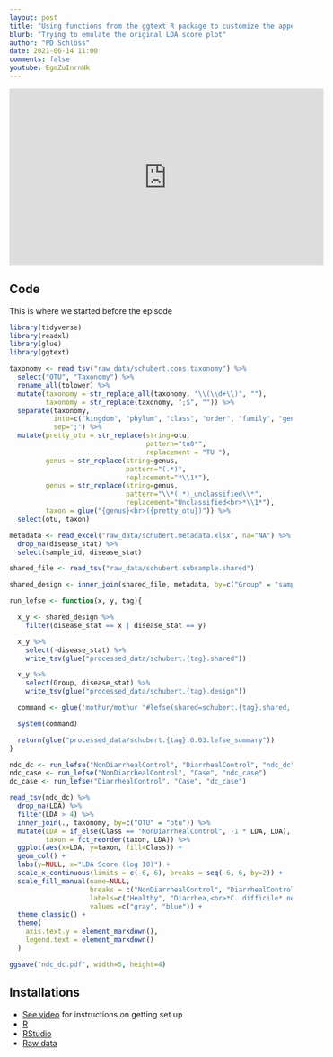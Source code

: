 ```yaml
---
layout: post
title: "Using functions from the ggtext R package to customize the appearance of text in figures (CC115)"
blurb: "Trying to emulate the original LDA score plot"
author: "PD Schloss"
date: 2021-06-14 11:00
comments: false
youtube: EgmZuInrnNk
---
```


<iframe style="margin: 0 auto;display:block;" width="560" height="315" src="https://www.youtube.com/embed/{{ page.youtube }}" frameborder="0" allow="accelerometer; autoplay; encrypted-media; gyroscope; picture-in-picture" allowfullscreen></iframe>


## Code

This is where we started before the episode

```R
library(tidyverse)
library(readxl)
library(glue)
library(ggtext)

taxonomy <- read_tsv("raw_data/schubert.cons.taxonomy") %>%
  select("OTU", "Taxonomy") %>%
  rename_all(tolower) %>%
  mutate(taxonomy = str_replace_all(taxonomy, "\\(\\d+\\)", ""),
         taxonomy = str_replace(taxonomy, ";$", "")) %>%
  separate(taxonomy,
           into=c("kingdom", "phylum", "class", "order", "family", "genus"),
           sep=";") %>%
  mutate(pretty_otu = str_replace(string=otu,
                                  pattern="tu0*",
                                  replacement = "TU "),
         genus = str_replace(string=genus,
                             pattern="(.*)",
                             replacement="*\\1*"),
         genus = str_replace(string=genus,
                             pattern="\\*(.*)_unclassified\\*",
                             replacement="Unclassified<br>*\\1*"),
         taxon = glue("{genus}<br>({pretty_otu})")) %>%
  select(otu, taxon)

metadata <- read_excel("raw_data/schubert.metadata.xlsx", na="NA") %>%
  drop_na(disease_stat) %>%
  select(sample_id, disease_stat)

shared_file <- read_tsv("raw_data/schubert.subsample.shared")

shared_design <- inner_join(shared_file, metadata, by=c("Group" = "sample_id"))

run_lefse <- function(x, y, tag){

  x_y <- shared_design %>%
    filter(disease_stat == x | disease_stat == y)

  x_y %>%
    select(-disease_stat) %>%
    write_tsv(glue("processed_data/schubert.{tag}.shared"))

  x_y %>%
    select(Group, disease_stat) %>%
    write_tsv(glue("processed_data/schubert.{tag}.design"))

  command <- glue('mothur/mothur "#lefse(shared=schubert.{tag}.shared, design=schubert.{tag}.design, inputdir=processed_data)"')

  system(command)

  return(glue("processed_data/schubert.{tag}.0.03.lefse_summary"))
}

ndc_dc <- run_lefse("NonDiarrhealControl", "DiarrhealControl", "ndc_dc")
ndc_case <- run_lefse("NonDiarrhealControl", "Case", "ndc_case")
dc_case <- run_lefse("DiarrhealControl", "Case", "dc_case")

read_tsv(ndc_dc) %>%
  drop_na(LDA) %>%
  filter(LDA > 4) %>%
  inner_join(., taxonomy, by=c("OTU" = "otu")) %>%
  mutate(LDA = if_else(Class == "NonDiarrhealControl", -1 * LDA, LDA),
         taxon = fct_reorder(taxon, LDA)) %>%
  ggplot(aes(x=LDA, y=taxon, fill=Class)) +
  geom_col() +
  labs(y=NULL, x="LDA Score (log 10)") +
  scale_x_continuous(limits = c(-6, 6), breaks = seq(-6, 6, by=2)) +
  scale_fill_manual(name=NULL,
                    breaks = c("NonDiarrhealControl", "DiarrhealControl"),
                    labels=c("Healthy", "Diarrhea,<br>*C. difficile* negative"),
                    values =c("gray", "blue")) +
  theme_classic() +
  theme(
    axis.text.y = element_markdown(),
    legend.text = element_markdown()
  )

ggsave("ndc_dc.pdf", width=5, height=4)
```


## Installations

* [See video](https://www.youtube.com/watch?v=D6CunpqF04E) for instructions on getting set up
* [R](https://r-project.org)
* [RStudio](https://rstudio.com)
* [Raw data](https://github.com/riffomonas/raw_data/releases/latest)
